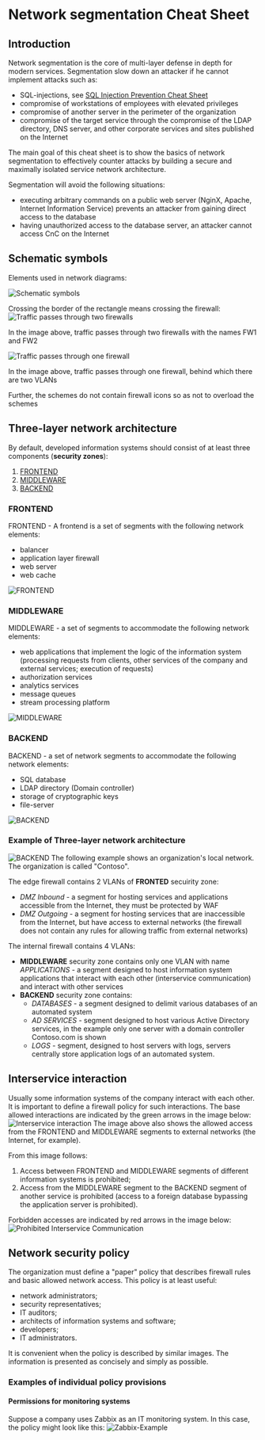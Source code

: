 # Network segmentation Cheat Sheet

## Introduction

Network segmentation is the core of multi-layer defense in depth for modern services. Segmentation slow down an attacker if he cannot implement attacks such as:
 - SQL-injections, see [SQL Injection Prevention Cheat Sheet](https://github.com/OWASP/CheatSheetSeries/blob/master/cheatsheets/SQL_Injection_Prevention_Cheat_Sheet.md)
 - compromise of workstations of employees with elevated privileges
 - compromise of another server in the perimeter of the organization
 - compromise of the target service through the compromise of the LDAP directory, DNS server, and other corporate services and sites published on the Internet

The main goal of this cheat sheet is to show the basics of network segmentation to effectively counter attacks by building a secure and maximally isolated service network architecture.

Segmentation will avoid the following situations:
- executing arbitrary commands on a public web server (NginX, Apache, Internet Information Service) prevents an attacker from gaining direct access to the database
- having unauthorized access to the database server, an attacker cannot access CnC on the Internet

## Schematic symbols

Elements used in network diagrams:

![Schematic symbols](https://github.com/sergiomarotco/OWASP_Draft/blob/main/Assets/Network_Segmentation_Cheat_Sheet_Schematic_symbols.jpg)

Crossing the border of the rectangle means crossing the firewall:
![Traffic passes through two firewalls](https://github.com/sergiomarotco/OWASP_Draft/blob/main/Assets/Network_Segmentation_Cheat_Sheet_firewall_1.jpg)

In the image above, traffic passes through two firewalls with the names FW1 and FW2

![Traffic passes through one firewall](https://github.com/sergiomarotco/OWASP_Draft/blob/main/Assets/Network_Segmentation_Cheat_Sheet_firewall_2.jpg)

In the image above, traffic passes through one firewall, behind which there are two VLANs

Further, the schemes do not contain firewall icons so as not to overload the schemes

## Three-layer network architecture
By default, developed information systems should consist of at least three components (**security zones**):
1. [FRONTEND](https://github.com/sergiomarotco/OWASP_Draft/blob/main/Network_Segmentation_Cheat_Sheet.md#FRONTEND)
2. [MIDDLEWARE](https://github.com/sergiomarotco/OWASP_Draft/blob/main/Network_Segmentation_Cheat_Sheet.md#MIDDLEWARE)
3. [BACKEND](https://github.com/sergiomarotco/OWASP_Draft/blob/main/Network_Segmentation_Cheat_Sheet.md#BACKEND)

### FRONTEND
FRONTEND - A frontend is a set of segments with the following network elements:
- balancer
- application layer firewall
- web server
- web cache

![FRONTEND](https://github.com/sergiomarotco/OWASP_Draft/blob/main/Assets/Network_Segmentation_Cheat_Sheet_FRONTEND.jpg)

### MIDDLEWARE
MIDDLEWARE - a set of segments to accommodate the following network elements:
- web applications that implement the logic of the information system (processing requests from clients, other services of the company and external services; execution of requests)
- authorization services
- analytics services
- message queues
- stream processing platform

![MIDDLEWARE](https://github.com/sergiomarotco/OWASP_Draft/blob/main/Assets/Network_Segmentation_Cheat_Sheet_MIDDLEWARE.jpg)

### BACKEND
BACKEND - a set of network segments to accommodate the following network elements:
- SQL database
- LDAP directory (Domain controller)
- storage of cryptographic keys
- file-server

![BACKEND](https://github.com/sergiomarotco/OWASP_Draft/blob/main/Assets/Network_Segmentation_Cheat_Sheet_BACKEND.jpg)

### Example of Three-layer network architecture
![BACKEND](https://github.com/sergiomarotco/OWASP_Draft/blob/main/Assets/Network_Segmentation_Cheat_Sheet_TIER_Example.jpg)
The following example shows an organization's local network. The organization is called "Сontoso".

The edge firewall contains 2 VLANs of **FRONTED** secuirity zone:
- _DMZ Inbound_ - a segment for hosting services and applications accessible from the Internet, they must be protected by WAF
- _DMZ Outgoing_ - a segment for hosting services that are inaccessible from the Internet, but have access to external networks (the firewall does not contain any rules for allowing traffic from external networks)

The internal firewall contains 4 VLANs:
- **MIDDLEWARE** security zone contains only one VLAN with name _APPLICATIONS_ - a segment designed to host information system applications that interact with each other (interservice communication) and interact with other services
- **BACKEND** security zone contains:
   - _DATABASES_ - a segment designed to delimit various databases of an automated system
   - _AD SERVICES_ - segment designed to host various Active Directory services, in the example only one server with a domain controller Contoso.com is shown
   - _LOGS_ - segment, designed to host servers with logs, servers centrally store application logs of an automated system.

## Interservice interaction
Usually some information systems of the company interact with each other. It is important to define a firewall policy for such interactions.
The base allowed interactions are indicated by the green arrows in the image below:
![Interservice interaction](https://github.com/sergiomarotco/OWASP_Draft/blob/main/Assets/Network_Segmentation_Cheat_Sheet_interservice.jpg)
The image above also shows the allowed access from the FRONTEND and MIDDLEWARE segments to external networks (the Internet, for example).

From this image follows:
1. Access between FRONTEND and MIDDLEWARE segments of different information systems is prohibited;
2. Access from the MIDDLEWARE segment to the BACKEND segment of another service is prohibited (access to a foreign database bypassing the application server is prohibited).

Forbidden accesses are indicated by red arrows in the image below:
![Prohibited Interservice Communication](https://github.com/sergiomarotco/OWASP_Draft/blob/main/Assets/Network_Segmentation_Cheat_Sheet_interservice_deny.jpg)

## Network security policy
The organization must define a "paper" policy that describes firewall rules and basic allowed network access.
This policy is at least useful:
- network administrators;
- security representatives;
- IT auditors;
- architects of information systems and software;
- developers;
- IT administrators.

It is convenient when the policy is described by similar images. The information is presented as concisely and simply as possible.
### Examples of individual policy provisions
#### Permissions for monitoring systems
Suppose a company uses Zabbix as an IT monitoring system. In this case, the policy might look like this:
![Zabbix-Example](https://github.com/sergiomarotco/OWASP_Draft/blob/main/Assets/Network_Segmentation_Cheat_Sheet_Monitoring.drawio)
